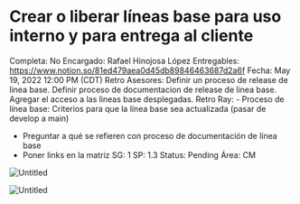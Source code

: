 # Crear o liberar líneas base para uso interno y para entrega al cliente

Completa: No
Encargado: Rafael Hinojosa López
Entregables: https://www.notion.so/81ed479aea0d45db89846463687d2a6f 
Fecha: May 19, 2022 12:00 PM (CDT)
Retro Asesores: Definir un proceso de release de linea base. Definir proceso de documentacion de release de linea base. Agregar el acceso a las lineas base desplegadas.
Retro Ray: - Proceso de línea base: Criterios para que la línea base sea actualizada (pasar de develop a main)
- Preguntar a qué se refieren con proceso de documentación de línea base
- Poner links en la matriz
SG: 1
SP: 1.3
Status: Pending
Área: CM

![Untitled](Crear%20o%20liberar%20li%CC%81neas%20base%20para%20uso%20interno%20y%20pa%207a7d9569cc7644c4a2caa78598a1524f/Untitled.png)

![Untitled](Crear%20o%20liberar%20li%CC%81neas%20base%20para%20uso%20interno%20y%20pa%207a7d9569cc7644c4a2caa78598a1524f/Untitled%201.png)